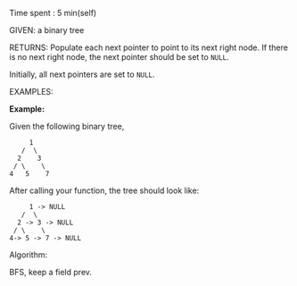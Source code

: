 Time spent :  5 min(self)

GIVEN: a binary tree

RETURNS: Populate each next pointer to point to its next right node. If there is no next right node, the next pointer should be set to `NULL`.

Initially, all next pointers are set to `NULL`.

EXAMPLES:

**Example:**

Given the following binary tree,

```
     1
   /  \
  2    3
 / \    \
4   5    7
```

After calling your function, the tree should look like:

```
     1 -> NULL
   /  \
  2 -> 3 -> NULL
 / \    \
4-> 5 -> 7 -> NULL
```

Algorithm:

BFS, keep a field prev.
